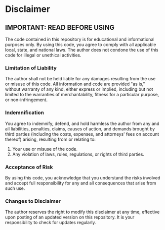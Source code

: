 # Disclaimer

## IMPORTANT: READ BEFORE USING

The code contained in this repository is for educational and informational purposes only. By using this code, you agree to comply with all applicable local, state, and national laws. The author does not condone the use of this code for illegal or unethical activities.

### Limitation of Liability

The author shall not be held liable for any damages resulting from the use or misuse of this code. All information and code are provided "as is," without warranty of any kind, either express or implied, including but not limited to the warranties of merchantability, fitness for a particular purpose, or non-infringement.

### Indemnification

You agree to indemnify, defend, and hold harmless the author from any and all liabilities, penalties, claims, causes of action, and demands brought by third parties (including the costs, expenses, and attorneys' fees on account thereof) arising, resulting from or relating to:

1. Your use or misuse of the code.
2. Any violation of laws, rules, regulations, or rights of third parties.

### Acceptance of Risk

By using this code, you acknowledge that you understand the risks involved and accept full responsibility for any and all consequences that arise from such use.

### Changes to Disclaimer

The author reserves the right to modify this disclaimer at any time, effective upon posting of an updated version on this repository. It is your responsibility to check for updates regularly.

